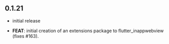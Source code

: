 ## 0.1.21

 - initial release

 - **FEAT**: initial creation of an extensions package to flutter_inappwebview (fixes #163).

